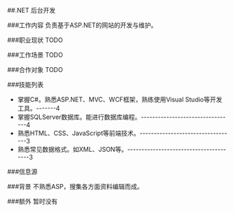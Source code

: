 ##.NET 后台开发

###工作内容
负责基于ASP.NET的网站的开发与维护。

###职业现状
TODO

###工作场景
TODO

###合作对象
TODO

###技能列表
*   掌握C#。熟悉ASP.NET、MVC、WCF框架，熟练使用Visual Studio等开发工具。-------4
*   掌握SQLServer数据库。能进行数据库编程。---------------------------------4
*   熟悉HTML、CSS、JavaScript等前端技术。----------------------------------3
*   熟悉常见数据格式。如XML、JSON等。---------------------------------------3

###信息源

###背景
不熟悉ASP，搜集各方面资料编辑而成。

###额外
暂时没有
